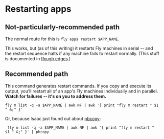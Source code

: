 # Restarting apps

## Not-particularly-recommended path

The normal route for this is `fly apps restart $APP_NAME`.

This works, but (as of this writing) it restarts Fly machines in serial -- and the restart sequence halts if any machine fails to restart normally. (This stuff is documented in [Rough edges](rough-edges.md).)

## Recommended path

This command generates restart commands. If you copy and execute its output, you'll restart all of an app's Fly machines individually and in parallel. **Watch for failures -- it's on you to address them.**

```
fly m list -q -a $APP_NAME | awk NF | awk '{ print "fly m restart " $1 " &;" }'
```

Or, because Isaac just found out about [pbcopy](https://ss64.com/mac/pbcopy.html):

```
 fly m list -q -a $APP_NAME | awk NF | awk '{ print "fly m restart " $1 " &;" }' | pbcopy
```
